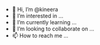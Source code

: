 - 👋 Hi, I’m @kineera
- 👀 I’m interested in ...
- 🌱 I’m currently learning ...
- 💞️ I’m looking to collaborate on ...
- 📫 How to reach me ...

<!---
kineera/kineera is a ✨ special ✨ repository because its `README.md` (this file) appears on your GitHub profile.
You can click the Preview link to take a look at your changes.
--->
